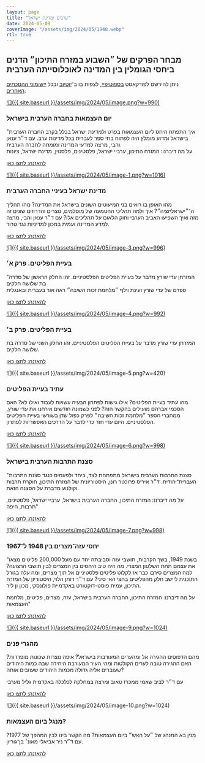 ```yaml
---
layout: page
title: "ערבים ומדינת ישראל"
date: 2024-05-09
coverImage: "/assets/img/2024/05/1948.webp"
rtl: true
---
```


## מבחר הפרקים של ״השבוע במזרח התיכון״ הדנים ביחסי הגומלין בין המדינה לאוכלוסייתה הערבית

ניתן להירשם לפודקאסט [בספוטיפיי](https://open.spotify.com/show/3OdAqLobBlbxcIPL9UDDpD), לצפות בו ב־[יוטיוב](http://youtube.com/@hashavua) ובכל [יישומוני ההסכתים האחרים](https://podcasters.spotify.com/pod/show/hashavua/).

[![]({{ site.baseurl }}/assets/img/2024/05/image.png?w=990)](https://podcasters.spotify.com/pod/show/hashavua/episodes/ep-e22tinl)

### יום העצמאות בחברה הערבית בישראל

"איך התפתח היחס ליום העצמאות בפרט ולמדינת ישראל בכלל בקרב החברה הערבית בישראל ומדוע מומלץ היה לפתוח בתי ספר לעברית בכל מדינות ערב. עם ד״ר ענאן והבי, מרצה למדעי המדינה ומומחה לחברה הערבית.  
על מה דיברנו: המזרח התיכון, ערביי ישראל, פלסטינים, פלסטין, מדינת ישראל, ציונות

[להאזנה: לחצו כאן](https://podcasters.spotify.com/pod/show/hashavua/episodes/ep-e22tinl)

[![]({{ site.baseurl }}/assets/img/2024/05/image-1.png?w=1016)](https://podcasters.spotify.com/pod/show/hashavua/episodes/ep-e1dr2r6)

### מדינת ישראל בעיניי החברה הערבית

מהו האופן בו רואים בני המיעוטים השונים בישראל את המדינה? מהו תהליך ה־״ישראליזציה״? איך ולמה תהליכי ההטמעה של מוסלמים, נוצרים והדרוזים שונים זה מזה ואיך השפיעו האביב הערבי וחוק הלאום על תהליכים אלו? עם ד״ר ענאן והבי, מרצה למדע המדינה ועמית במכון למדיניות נגד טרור.

[להאזנה: לחצו כאן](https://podcasters.spotify.com/pod/show/hashavua/episodes/ep-e1dr2r6)

[![]({{ site.baseurl }}/assets/img/2024/05/image-3.png?w=996)](https://podcasters.spotify.com/pod/show/hashavua/episodes/ep-eusgtd)

### בעיית הפליטים. פרק א׳

"המזרחן עדי שורץ מדבר על בעיית הפליטים הפלסטיניים. זהו החלק הראשון של סדרה בת שלושה חלקים  
ספרם של עדי שורץ ועינת וילף ״מלחמת זכות השיבה״ ראה אור בעברית ובאנגלית

[להאזנה: לחצו כאן](https://podcasters.spotify.com/pod/show/hashavua/episodes/ep-eusgtd)

[![]({{ site.baseurl }}/assets/img/2024/05/image-4.png?w=992)](https://podcasters.spotify.com/pod/show/hashavua/episodes/ep-eush8k)

### בעיית הפליטים. פרק ב׳

המזרחן עדי שורץ מדבר על בעיית הפליטים הפלסטיניים. זהו החלק השני של סדרה בת שלושה חלקים.

[להאזנה: לחצו כאן](https://podcasters.spotify.com/pod/show/hashavua/episodes/ep-eush8k)

![]({{ site.baseurl }}/assets/img/2024/05/image-5.png?w=420)

### עתיד בעיית הפליטים

מהו עתיד בעיית הפליטים? אילו גישות לפתרון הבעיה עשויות לעבוד ואילו לא? האם הסכמי אברהם מועילים בהקשר הזה? לפני כשמונה חודשים אירחנו את עדי שורץ, ממחברי הספר ״מלחמת זכות השיבה״ לפרק כפול שדן בשורשי בעיית הפליטים הפלסטיניים. היום עדי חזר כדי לדבר על הדרכים האפשריות לפתרון.

[להאזנה: לחצו כאן](https://podcasters.spotify.com/pod/show/hashavua/episodes/ep-e1chsmg)

[![]({{ site.baseurl }}/assets/img/2024/05/image-6.png?w=998)](https://podcasters.spotify.com/pod/show/hashavua/episodes/ep-e2d7ts1)

### סצנת התרבות הערבית בישראל

"סצנת התרבות הערבית בישראל מתפתחת לצד, ביחד ולפעמים כנגד סצנת התרבות העברית־יהודית. ד״ר איריס פרוכטר רונן, היסטוריונית של המזרח התיכון, חוקרת תרבות וקולנוע מדברת על הסצנה הזאת.

על מה דיברנו: המזרח התיכון, החברה הערבית בישראל, ערביי ישראל, פלסטינים, תרבות, חיפה"

[להאזנה: לחצו כאן](https://podcasters.spotify.com/pod/show/hashavua/episodes/ep-e2d7ts1)

[![]({{ site.baseurl }}/assets/img/2024/05/image-7.png?w=998)](https://podcasters.spotify.com/pod/show/hashavua/episodes/1948-1967-e2dh2g8)

### יחסי עזה־מצרים בין 1948 ל־1967

"בשנת 1949, בשך הקרבות, תושבי עזה וסביבתה יחד עם מעל 200,000 פליטים מצאו את עצמם תחת השלטון המצרי. מה היה טיב היחסים בין המצרים לבין תושבי הרצועה? למה המצרים סירבו כבר אז לקלוט פליטים פלסטיניים אל תוך מצרים, ומה עלה בגורל התוכנית ליישב חלק מהפליטים בחצי האי סיני? עם ד״ר דותן הלוי, היסטוריון של המזרח התיכון, עמית פוסט-דוקטורט באקדמיית פולונסקי, מכון ון ליר.

על מה דיברנו: המזרח התיכון, החברה הערבית בישראל, עזה, מצרים, פליטים, מלחמת העצמאות"

[להאזנה: לחצו כאן](https://podcasters.spotify.com/pod/show/hashavua/episodes/1948-1967-e2dh2g8)

[![]({{ site.baseurl }}/assets/img/2024/05/image-9.png?w=1024)](https://podcasters.spotify.com/pod/show/hashavua/episodes/ep-e2jf8gt/a-ab8ieo7)

### מהגרי פנים

מהם הדפוסים ההגירה אל ומהערים המעורבות בישראל? איפה נוצרות שכונות מופרדות? האם ההגירה טובה לערים הקולטות ומהי העיר המעורבת היחידה שבה כמות היהודים שעוברים אליה גדולה מכמות היהודים שעוזבים אותה?

עם ד״ר לביב שאמי ממכרז טאוב ומרצה במחלקה לכלכלה באקדמית גליל מערבי

[להאזנה: לחצו כאן](https://podcasters.spotify.com/pod/show/hashavua/episodes/ep-e2jf8gt/a-ab8ieo7)

![]({{ site.baseurl }}/assets/img/2024/05/image-10.png?w=1024)

### מנגל ביום העצמאות?

מנין בא המנהג של ״על האש״ ביום העצמאות? מה הקשר בינו לבין המהפך של 1977? עם ד״ר ניר אביאלי מאונ׳ בן־גוריון.

[להאזנה: לחצו כאן](https://podcasters.spotify.com/pod/show/hashavua/episodes/ep-e2jklpc)
